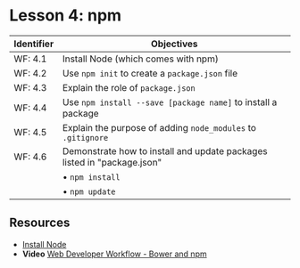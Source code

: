 # Lesson 4: npm

Identifier   | Objectives
-------------|------------
WF: 4.1      | Install Node (which comes with npm)
WF: 4.2      | Use `npm init` to create a `package.json` file
WF: 4.3      | Explain the role of `package.json`
WF: 4.4      | Use `npm install --save [package name]` to install a package
WF: 4.5      | Explain the purpose of adding `node_modules` to `.gitignore`
WF: 4.6      | Demonstrate how to install and update packages listed in "package.json"
             | &bull; `npm install`
             | &bull; `npm update`

## Resources
- [Install Node](https://nodejs.org/download/)
- __Video__ [Web Developer Workflow - Bower and npm](https://www.youtube.com/watch?v=cQV-v7RJRnw&list=UUZi-0WJPUNb_LQocFMJw5dA)
